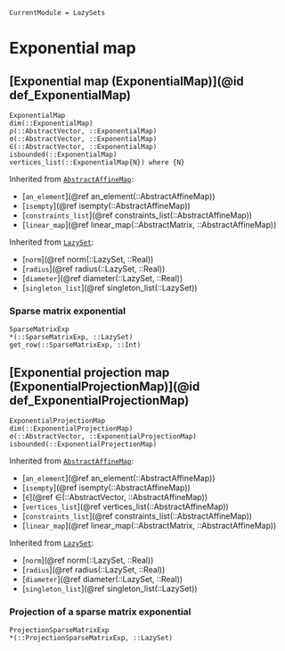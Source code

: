 ```@meta
CurrentModule = LazySets
```

# Exponential map

## [Exponential map (ExponentialMap)](@id def_ExponentialMap)

```@docs
ExponentialMap
dim(::ExponentialMap)
ρ(::AbstractVector, ::ExponentialMap)
σ(::AbstractVector, ::ExponentialMap)
∈(::AbstractVector, ::ExponentialMap)
isbounded(::ExponentialMap)
vertices_list(::ExponentialMap{N}) where {N}
```
Inherited from [`AbstractAffineMap`](@ref):
* [`an_element`](@ref an_element(::AbstractAffineMap))
* [`isempty`](@ref isempty(::AbstractAffineMap))
* [`constraints_list`](@ref constraints_list(::AbstractAffineMap))
* [`linear_map`](@ref linear_map(::AbstractMatrix, ::AbstractAffineMap))

Inherited from [`LazySet`](@ref):
* [`norm`](@ref norm(::LazySet, ::Real))
* [`radius`](@ref radius(::LazySet, ::Real))
* [`diameter`](@ref diameter(::LazySet, ::Real))
* [`singleton_list`](@ref singleton_list(::LazySet))

### Sparse matrix exponential

```@docs
SparseMatrixExp
*(::SparseMatrixExp, ::LazySet)
get_row(::SparseMatrixExp, ::Int)
```

## [Exponential projection map (ExponentialProjectionMap)](@id def_ExponentialProjectionMap)

```@docs
ExponentialProjectionMap
dim(::ExponentialProjectionMap)
σ(::AbstractVector, ::ExponentialProjectionMap)
isbounded(::ExponentialProjectionMap)
```
Inherited from [`AbstractAffineMap`](@ref):
* [`an_element`](@ref an_element(::AbstractAffineMap))
* [`isempty`](@ref isempty(::AbstractAffineMap))
* [`∈`](@ref ∈(::AbstractVector, ::AbstractAffineMap))
* [`vertices_list`](@ref vertices_list(::AbstractAffineMap))
* [`constraints_list`](@ref constraints_list(::AbstractAffineMap))
* [`linear_map`](@ref linear_map(::AbstractMatrix, ::AbstractAffineMap))

Inherited from [`LazySet`](@ref):
* [`norm`](@ref norm(::LazySet, ::Real))
* [`radius`](@ref radius(::LazySet, ::Real))
* [`diameter`](@ref diameter(::LazySet, ::Real))
* [`singleton_list`](@ref singleton_list(::LazySet))

### Projection of a sparse matrix exponential

```@docs
ProjectionSparseMatrixExp
*(::ProjectionSparseMatrixExp, ::LazySet)
```
